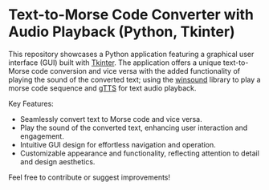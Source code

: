 # Text-to-Morse Code Converter with Audio Playback (Python, Tkinter)

This repository showcases a Python application featuring a graphical user interface (GUI) built with <a href='https://tkdocs.com/tutorial/'>Tkinter</a>.
The application offers a unique text-to-Morse code conversion and vice versa with the added functionality of playing the sound of the converted text; using the <a href='https://docs.python.org/3/library/winsound.html#module-winsound'>winsound</a> library to play a morse code sequence and <a href='https://gtts.readthedocs.io/'>gTTS</a> 
for text audio playback.

Key Features:

- Seamlessly convert text to Morse code and vice versa.
- Play the sound of the converted text, enhancing user interaction and engagement.
- Intuitive GUI design for effortless navigation and operation.
- Customizable appearance and functionality, reflecting attention to detail and design aesthetics.

Feel free to contribute or suggest improvements!

